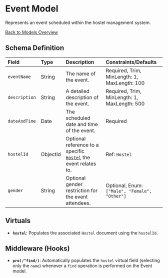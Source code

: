 # Event Model

Represents an event scheduled within the hostel management system.

[Back to Models Overview](README.md)

## Schema Definition

| Field         | Type     | Description                                                                  | Constraints/Defaults                          |
| :------------ | :------- | :--------------------------------------------------------------------------- | :-------------------------------------------- |
| `eventName`   | String   | The name of the event.                                                       | Required, Trim, MinLength: 1, MaxLength: 100  |
| `description` | String   | A detailed description of the event.                                         | Required, Trim, MinLength: 1, MaxLength: 500  |
| `dateAndTime` | Date     | The scheduled date and time of the event.                                    | Required                                      |
| `hostelId`    | ObjectId | Optional reference to a specific [`Hostel`](Hostel.md) the event relates to. | Ref: `Hostel`                                 |
| `gender`      | String   | Optional gender restriction for the event attendees.                         | Optional, Enum: `["Male", "Female", "Other"]` |

## Virtuals

- **`hostel`**: Populates the associated `Hostel` document using the `hostelId`.

## Middleware (Hooks)

- **`pre(/^find/)`**: Automatically populates the `hostel` virtual field (selecting only the `name`) whenever a `find` operation is performed on the Event model.

